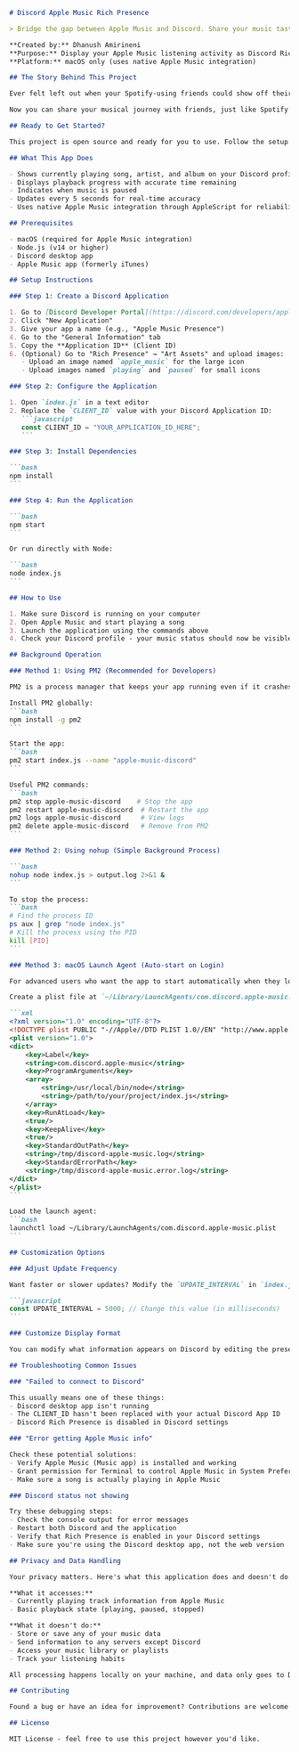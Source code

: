 ````markdown
# Discord Apple Music Rich Presence

> Bridge the gap between Apple Music and Discord. Share your music taste with friends in real-time.

**Created by:** Dhanush Amirineni  
**Purpose:** Display your Apple Music listening activity as Discord Rich Presence status  
**Platform:** macOS only (uses native Apple Music integration)

## The Story Behind This Project

Ever felt left out when your Spotify-using friends could show off their music on Discord, but you couldn't do the same with Apple Music? I felt the same way. That's why I built this lightweight application that runs quietly in the background, bridging Apple Music with Discord's Rich Presence feature.

Now you can share your musical journey with friends, just like Spotify users have been doing all along.

## Ready to Get Started?

This project is open source and ready for you to use. Follow the setup guide below and you'll be sharing your Apple Music activity in minutes.

## What This App Does

- Shows currently playing song, artist, and album on your Discord profile
- Displays playback progress with accurate time remaining
- Indicates when music is paused
- Updates every 5 seconds for real-time accuracy
- Uses native Apple Music integration through AppleScript for reliability

## Prerequisites

- macOS (required for Apple Music integration)
- Node.js (v14 or higher)
- Discord desktop app
- Apple Music app (formerly iTunes)

## Setup Instructions

### Step 1: Create a Discord Application

1. Go to [Discord Developer Portal](https://discord.com/developers/applications)
2. Click "New Application"
3. Give your app a name (e.g., "Apple Music Presence")
4. Go to the "General Information" tab
5. Copy the **Application ID** (Client ID)
6. (Optional) Go to "Rich Presence" → "Art Assets" and upload images:
   - Upload an image named `apple_music` for the large icon
   - Upload images named `playing` and `paused` for small icons

### Step 2: Configure the Application

1. Open `index.js` in a text editor
2. Replace the `CLIENT_ID` value with your Discord Application ID:
   ```javascript
   const CLIENT_ID = "YOUR_APPLICATION_ID_HERE";
   ```

### Step 3: Install Dependencies

```bash
npm install
```

### Step 4: Run the Application

```bash
npm start
```

Or run directly with Node:

```bash
node index.js
```

## How to Use

1. Make sure Discord is running on your computer
2. Open Apple Music and start playing a song
3. Launch the application using the commands above
4. Check your Discord profile - your music status should now be visible

## Background Operation

### Method 1: Using PM2 (Recommended for Developers)

PM2 is a process manager that keeps your app running even if it crashes.

Install PM2 globally:
```bash
npm install -g pm2
```

Start the app:
```bash
pm2 start index.js --name "apple-music-discord"
```

Useful PM2 commands:
```bash
pm2 stop apple-music-discord    # Stop the app
pm2 restart apple-music-discord  # Restart the app
pm2 logs apple-music-discord     # View logs
pm2 delete apple-music-discord   # Remove from PM2
```

### Method 2: Using nohup (Simple Background Process)

```bash
nohup node index.js > output.log 2>&1 &
```

To stop the process:
```bash
# Find the process ID
ps aux | grep "node index.js"
# Kill the process using the PID
kill [PID]
```

### Method 3: macOS Launch Agent (Auto-start on Login)

For advanced users who want the app to start automatically when they log in:

Create a plist file at `~/Library/LaunchAgents/com.discord.apple-music.plist`:

```xml
<?xml version="1.0" encoding="UTF-8"?>
<!DOCTYPE plist PUBLIC "-//Apple//DTD PLIST 1.0//EN" "http://www.apple.com/DTDs/PropertyList-1.0.dtd">
<plist version="1.0">
<dict>
    <key>Label</key>
    <string>com.discord.apple-music</string>
    <key>ProgramArguments</key>
    <array>
        <string>/usr/local/bin/node</string>
        <string>/path/to/your/project/index.js</string>
    </array>
    <key>RunAtLoad</key>
    <true/>
    <key>KeepAlive</key>
    <true/>
    <key>StandardOutPath</key>
    <string>/tmp/discord-apple-music.log</string>
    <key>StandardErrorPath</key>
    <string>/tmp/discord-apple-music.error.log</string>
</dict>
</plist>
```

Load the launch agent:
```bash
launchctl load ~/Library/LaunchAgents/com.discord.apple-music.plist
```

## Customization Options

### Adjust Update Frequency

Want faster or slower updates? Modify the `UPDATE_INTERVAL` in `index.js`:

```javascript
const UPDATE_INTERVAL = 5000; // Change this value (in milliseconds)
```

### Customize Display Format

You can modify what information appears on Discord by editing the presence object in the `updatePresence()` function.

## Troubleshooting Common Issues

### "Failed to connect to Discord"

This usually means one of these things:
- Discord desktop app isn't running
- The CLIENT_ID hasn't been replaced with your actual Discord App ID
- Discord Rich Presence is disabled in Discord settings

### "Error getting Apple Music info"

Check these potential solutions:
- Verify Apple Music (Music app) is installed and working
- Grant permission for Terminal to control Apple Music in System Preferences > Security & Privacy > Privacy > Automation
- Make sure a song is actually playing in Apple Music

### Discord status not showing

Try these debugging steps:
- Check the console output for error messages
- Restart both Discord and the application
- Verify that Rich Presence is enabled in your Discord settings
- Make sure you're using the Discord desktop app, not the web version

## Privacy and Data Handling

Your privacy matters. Here's what this application does and doesn't do:

**What it accesses:**
- Currently playing track information from Apple Music
- Basic playback state (playing, paused, stopped)

**What it doesn't do:**
- Store or save any of your music data
- Send information to any servers except Discord
- Access your music library or playlists
- Track your listening habits

All processing happens locally on your machine, and data only goes to Discord for displaying your status.

## Contributing

Found a bug or have an idea for improvement? Contributions are welcome! Feel free to open an issue or submit a pull request.

## License

MIT License - feel free to use this project however you'd like.
